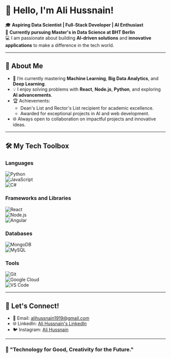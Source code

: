 # 👋 Hello, I'm Ali Hussnain!  

🎓 **Aspiring Data Scientist | Full-Stack Developer | AI Enthusiast**  
📍 **Currently pursuing Master's in Data Science at BHT Berlin**  
💻 I am passionate about building **AI-driven solutions** and **innovative applications** to make a difference in the tech world.

---

## 🚀 About Me  
- 🌱 I’m currently mastering **Machine Learning**, **Big Data Analytics**, and **Deep Learning**.  
- 💡 I enjoy solving problems with **React**, **Node.js**, **Python**, and exploring **AI advancements**.  
- 🏆 Achievements:
  - Dean's List and Rector's List recipient for academic excellence.  
  - Awarded for exceptional projects in AI and web development.  
- 🌐 Always open to collaboration on impactful projects and innovative ideas.

---

## 🛠️ My Tech Toolbox  
### Languages  
![Python](https://img.shields.io/badge/Python-3776AB?style=flat&logo=python&logoColor=white)  
![JavaScript](https://img.shields.io/badge/JavaScript-F7DF1E?style=flat&logo=javascript&logoColor=black)  
![C#](https://img.shields.io/badge/C%23-239120?style=flat&logo=c-sharp&logoColor=white)  

### Frameworks and Libraries  
![React](https://img.shields.io/badge/React-61DAFB?style=flat&logo=react&logoColor=black)  
![Node.js](https://img.shields.io/badge/Node.js-339933?style=flat&logo=nodedotjs&logoColor=white)  
![Angular](https://img.shields.io/badge/Angular-DD0031?style=flat&logo=angular&logoColor=white)  

### Databases  
![MongoDB](https://img.shields.io/badge/MongoDB-4EA94B?style=flat&logo=mongodb&logoColor=white)  
![MySQL](https://img.shields.io/badge/MySQL-4479A1?style=flat&logo=mysql&logoColor=white)  

### Tools  
![Git](https://img.shields.io/badge/Git-F05032?style=flat&logo=git&logoColor=white)  
![Google Cloud](https://img.shields.io/badge/Google%20Cloud-4285F4?style=flat&logo=googlecloud&logoColor=white)  
![VS Code](https://img.shields.io/badge/VS%20Code-007ACC?style=flat&logo=visualstudiocode&logoColor=white)  

---

## 💬 Let's Connect!  
- 📧 Email: [alihussnain1919@gmail.com](mailto:alihussnain1919@gmail.com)  
- 🌐 LinkedIn: [Ali Hussnain's LinkedIn](https://www.linkedin.com/in/alihussnain1919/)  
- 🐦 Instagram: [Ali Hussnain](https://www.instagram.com/alihussssssnain/)

---


### 🌟 "Technology for Good, Creativity for the Future."  
